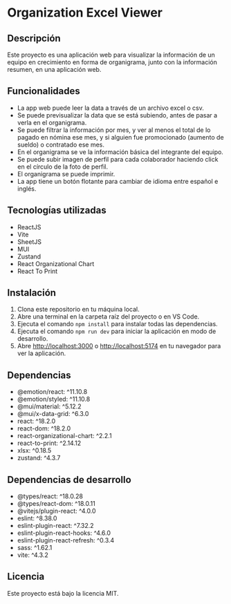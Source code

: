 # Organization Excel Viewer

## Descripción

Este proyecto es una aplicación web para visualizar la información de un equipo en crecimiento en forma de organigrama, junto con la información resumen, en una aplicación web.


## Funcionalidades

* La app web puede leer la data a través de un archivo excel o csv.
* Se puede previsualizar la data que se está subiendo, antes de pasar a verla en el organigrama.
* Se puede filtrar la información por mes, y ver al menos el total de lo pagado en nómina ese mes, y si alguien fue promocionado (aumento de sueldo) o contratado ese mes.
* En el organigrama se ve la información básica del integrante del equipo.
* Se puede subir imagen de perfil para cada colaborador haciendo click en el círculo de la foto de perfil.
* El organigrama se puede imprimir.
* La app tiene un botón flotante para cambiar de idioma entre español e inglés.

## Tecnologías utilizadas

* ReactJS
* Vite
* SheetJS
* MUI
* Zustand
* React Organizational Chart
* React To Print

## Instalación

1. Clona este repositorio en tu máquina local.
3. Abre una terminal en la carpeta raíz del proyecto o en VS Code.
4. Ejecuta el comando `npm install` para instalar todas las dependencias.
5. Ejecuta el comando `npm run dev` para iniciar la aplicación en modo de desarrollo.
6. Abre [http://localhost:3000](http://localhost:3000) o [http://localhost:5174](http://localhost:5174) en tu navegador para ver la aplicación.

## Dependencias

- @emotion/react: ^11.10.8
- @emotion/styled: ^11.10.8
- @mui/material: ^5.12.2
- @mui/x-data-grid: ^6.3.0
- react: ^18.2.0
- react-dom: ^18.2.0
- react-organizational-chart: ^2.2.1
- react-to-print: ^2.14.12
- xlsx: ^0.18.5
- zustand: ^4.3.7

## Dependencias de desarrollo

- @types/react: ^18.0.28
- @types/react-dom: ^18.0.11
- @vitejs/plugin-react: ^4.0.0
- eslint: ^8.38.0
- eslint-plugin-react: ^7.32.2
- eslint-plugin-react-hooks: ^4.6.0
- eslint-plugin-react-refresh: ^0.3.4
- sass: ^1.62.1
- vite: ^4.3.2

## Licencia

Este proyecto está bajo la licencia MIT.